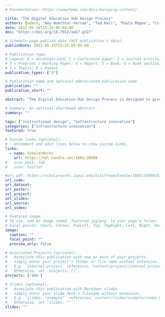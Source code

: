```yaml
---
# Documentation: https://wowchemy.com/docs/managing-content/

title: "The Digital Education Hub Design Process"
authors: [admin, "Amy Waechter-Versaw", "Ted Hall", "Paula Magee", "Cristina Santamaría Graff", "Craig Willey", "Brooke Moreland"]
date: 2022-05-16T15:25:05-04:00
doi: "https://doi.org/10.7912/aab7-g327"

# Schedule page publish date (NOT publication's date).
publishDate: 2021-05-15T15:25:05-04:00

# Publication type.
# Legend: 0 = Uncategorized; 1 = Conference paper; 2 = Journal article;
# 3 = Preprint / Working Paper; 4 = Report; 5 = Book; 6 = Book section;
# 7 = Thesis; 8 = Patent
publication_types: ["3"]

# Publication name and optional abbreviated publication name.
publication: ""
publication_short: ""

abstract: "The Digital Education Hub Design Process is designed to give teachers, educators, and curriculum designers a pathway for developing, enacting, and evaluating lesson plans, units and modules, and learning experiences in a range of settings."

# Summary. An optional shortened abstract.
summary: ""

tags: ["instructional design", "infrastructure innovation"]
categories: ["infrastructure innovation"]
featured: true

# Custom links (optional).
#   Uncomment and edit lines below to show custom links.
links:
  - name: ScholarWorks
    url: https://hdl.handle.net/1805/28999
#   icon_pack: fab
#   icon: twitter

#url_pdf: https://scholarworks.iupui.edu/bitstream/handle/1805/28999/Digital%20Education%20Hub%20Design%20Process.pdf?sequence=1&isAllowed=y
url_code:
url_dataset:
url_poster:
url_project:
url_slides:
url_source:
url_video:

# Featured image
# To use, add an image named `featured.jpg/png` to your page's folder.
# Focal points: Smart, Center, TopLeft, Top, TopRight, Left, Right, BottomLeft, Bottom, BottomRight.
image:
  caption: ""
  focal_point: ""
  preview_only: false

# Associated Projects (optional).
#   Associate this publication with one or more of your projects.
#   Simply enter your project's folder or file name without extension.
#   E.g. `internal-project` references `content/project/internal-project/index.md`.
#   Otherwise, set `projects: []`.
projects: ['deh']

# Slides (optional).
#   Associate this publication with Markdown slides.
#   Simply enter your slide deck's filename without extension.
#   E.g. `slides: "example"` references `content/slides/example/index.md`.
#   Otherwise, set `slides: ""`.
slides: ""
---
```


